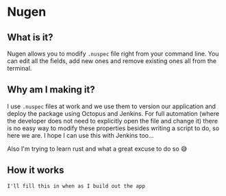 # Nugen
## What is it?
Nugen allows you to modify `.nuspec` file right from your command line. You can edit all the fields, add new ones and remove existing ones all from the terminal.

## Why am I making it?
I use `.nuspec` files at work and we use them to version our application and deploy the package using Octopus and Jenkins. For full automation (where the developer does not need to explicitly open the file and change it) there is no easy way to modify these properties besides writing a script to do, so here we are. I hope I can use this with Jenkins too...

Also I'm trying to learn rust and what a great excuse to do so 😅

## How it works

    I'll fill this in when as I build out the app
    

